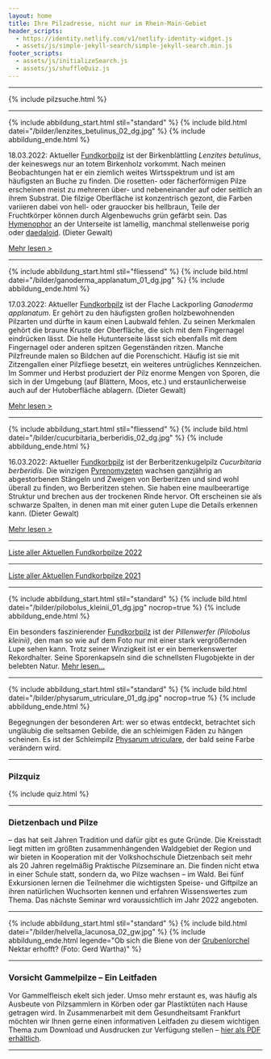 ```yaml
---
layout: home
title: Ihre Pilzadresse, nicht nur im Rhein-Main-Gebiet
header_scripts:
  - https://identity.netlify.com/v1/netlify-identity-widget.js
  - assets/js/simple-jekyll-search/simple-jekyll-search.min.js
footer_scripts:
  - assets/js/initializeSearch.js
  - assets/js/shuffleQuiz.js
---
```

- - -

{% include pilzsuche.html %}

- - -

{% include abbildung_start.html stil="standard" %}
{% include bild.html datei="/bilder/lenzites_betulinus_02_dg.jpg" %}
{% include abbildung_ende.html %}

18.03.2022: Aktueller [Fundkorbpilz](AA "Glossar") ist der Birkenblättling *Lenzites betulinus*, der keineswegs nur an totem Birkenholz vorkommt. Nach meinen Beobachtungen hat er ein ziemlich weites Wirtsspektrum und ist am häufigsten an Buche zu finden. Die rosetten- oder fächerförmigen Pilze erscheinen meist zu mehreren über- und nebeneinander auf oder seitlich an ihrem Substrat. Die filzige Oberfläche ist konzentrisch gezont, die Farben variieren dabei von hell- oder grauocker bis hellbraun, Teile der Fruchtkörper können durch Algenbewuchs grün gefärbt sein. Das [Hymenophor](Hymenophor "Glossar") an der Unterseite ist lamellig, manchmal stellenweise porig oder [daedaloid](daedaloid "Glossar"). (Dieter Gewalt)

[Mehr lesen >](/pilze/lenzites-betulinus-birkenblättling)

<div style="clear:  both"></div>

- - -

{% include abbildung_start.html stil="fliessend" %}
{% include bild.html datei="/bilder/ganoderma_applanatum_01_dg.jpg" %}
{% include abbildung_ende.html %}

17.03.2022: Aktueller [Fundkorbpilz](AA "Glossar") ist der Flache Lackporling *Ganoderma applanatum*. Er gehört zu den häufigsten großen holzbewohnenden Pilzarten und dürfte in kaum einen Laubwald fehlen. Zu seinen Merkmalen gehört die braune Kruste der Oberfläche, die sich mit dem Fingernagel eindrücken lässt. Die helle Hutunterseite lässt sich ebenfalls mit dem Fingernagel oder anderen spitzen Gegenständen ritzen. Manche Pilzfreunde malen so Bildchen auf die Porenschicht. Häufig ist sie mit Zitzengallen einer Pilzfliege besetzt, ein weiteres untrügliches Kennzeichen. Im Sommer und Herbst produziert der Pilz enorme Mengen von Sporen, die sich in der Umgebung (auf Blättern, Moos, etc.) und erstaunlicherweise auch auf der Hutoberfläche ablagern. (Dieter Gewalt)

[Mehr lesen >](/pilze/ganoderma-applanatum-flacher-lackporling)

<div style="clear:  both"></div>

- - -

{% include abbildung_start.html stil="fliessend" %}
{% include bild.html datei="/bilder/cucurbitaria_berberidis_02_dg.jpg" %}
{% include abbildung_ende.html %}

16.03.2022: Aktueller [Fundkorbpilz](AA "Glossar") ist der Berberitzenkugelpilz *Cucurbitaria berberidis.* Die winzigen [Pyrenomyzeten](Pyrenomyzeten "Glossar") wachsen ganzjährig an abgestorbenen Stängeln und Zweigen von Berberitzen und sind wohl überall zu finden, wo Berberitzen stehen. Sie haben eine maulbeerartige Struktur und brechen aus der trockenen Rinde hervor. Oft erscheinen sie als schwarze Spalten, in denen man mit einer guten Lupe die Details erkennen kann. (Dieter Gewalt)

[Mehr lesen >](/pilze/cucurbitaria-berberidis-berberitzenkugelpilz)

<div style="clear:  both"></div>

- - -

[Liste aller Aktuellen Fundkorbpilze 2022](/artikel/liste-aller-aktuellen-fundkorbpilze-2022.html)

- - -

[Liste aller Aktuellen Fundkorbpilze 2021](/artikel/liste-aller-aktuellen-fundkorbpilze-2021.html)

- - -

{% include abbildung_start.html stil="standard" %}
{% include bild.html datei="/bilder/pilobolus_kleinii_01_dg.jpg" nocrop=true %}
{% include abbildung_ende.html %}

Ein besonders faszinierender [Fundkorbpilz](AA "Glossar-") ist der *Pillenwerfer (Pilobolus kleinii)*, den man so wie auf dem Foto nur mit einer stark vergrößernden Lupe sehen kann. Trotz seiner Winzigkeit ist er ein bemerkenswerter Rekordhalter. Seine Sporenkapseln sind die schnellsten Flugobjekte in der belebten Natur. [Mehr lesen...](/pilze/pilobolus-kleinii-pillenwerfer)

- - -

{% include abbildung_start.html stil="standard" %}
{% include bild.html datei="/bilder/physarum_utriculare_01_dg.jpg" nocrop=true %}
{% include abbildung_ende.html %}

Begegnungen der besonderen Art: wer so etwas entdeckt, betrachtet sich ungläubig die seltsamen Gebilde, die an schleimigen Fäden zu hängen scheinen. Es ist der Schleimpilz [Physarum utriculare](/pilze/physarum-utriculare-fadenfruchtschleimpilz), der bald seine Farbe verändern wird.

- - -

### Pilzquiz

{% include quiz.html %}

- - -

### Dietzenbach und Pilze

– das hat seit Jahren Tradition und dafür gibt es gute Gründe. Die Kreisstadt liegt mitten im größten zusammenhängenden Waldgebiet der Region und wir bieten in Kooperation mit der Volkshochschule Dietzenbach seit mehr als 20 Jahren regelmäßig Praktische Pilzseminare an. Die finden nicht etwa in einer Schule statt, sondern da, wo Pilze wachsen – im Wald. Bei fünf Exkursionen lernen die Teilnehmer die wichtigsten Speise- und Giftpilze an ihren natürlichen Wuchsorten kennen und erfahren Wissenswertes zum Thema. Das nächste Seminar wrd voraussichtlich im Jahr 2022 angeboten.  

- - -

{% include abbildung_start.html stil="standard" %}
{% include bild.html datei="/bilder/helvella_lacunosa_02_gw.jpg" %}
{% include abbildung_ende.html legende="Ob sich die Biene von der <a href='/pilze/helvella-lacunosa-grubenlorchel'>Grubenlorchel</a> Nektar erhofft?  (Foto: Gerd Wartha)" %}

- - -

### Vorsicht Gammelpilze – Ein Leitfaden

Vor Gammelfleisch ekelt sich jeder. Umso mehr erstaunt es, was häufig als Ausbeute von Pilzsammlern in Körben oder gar Plastiktüten nach Hause getragen wird. In Zusammenarbeit mit dem Gesundheitsamt Frankfurt möchten wir Ihnen gerne einen informativen Leitfaden zu diesem wichtigen Thema zum Download und Ausdrucken zur Verfügung stellen – [hier als PDF erhältlich](/assets/docs/Fundkorb.de-Gammelpilze.pdf).

- - -